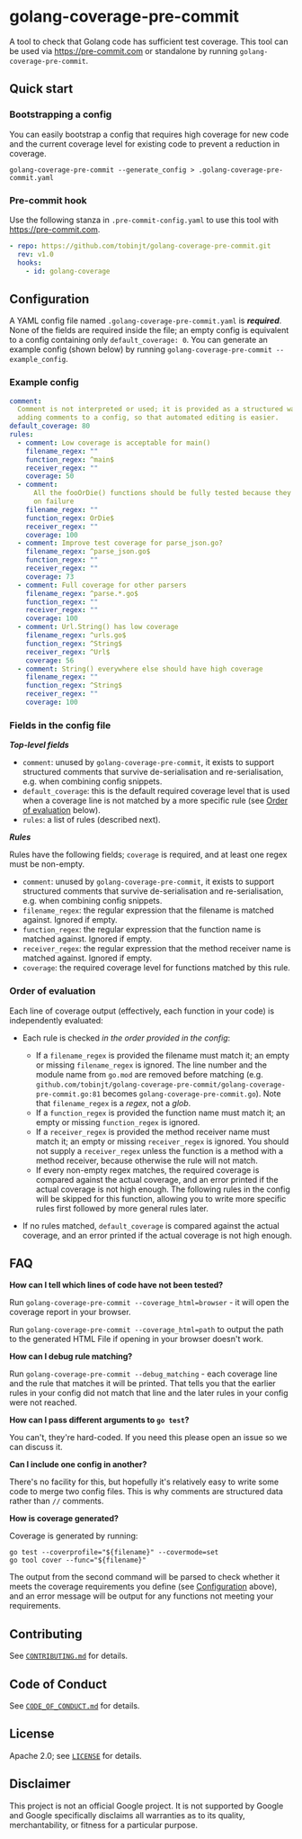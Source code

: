 # golang-coverage-pre-commit

A tool to check that Golang code has sufficient test coverage. This tool can be
used via <https://pre-commit.com> or standalone by running
`golang-coverage-pre-commit`.

## Quick start

### Bootstrapping a config

You can easily bootstrap a config that requires high coverage for new code and
the current coverage level for existing code to prevent a reduction in coverage.

```shell
golang-coverage-pre-commit --generate_config > .golang-coverage-pre-commit.yaml
```

### Pre-commit hook

Use the following stanza in `.pre-commit-config.yaml` to use this tool with
<https://pre-commit.com>.

```yaml
- repo: https://github.com/tobinjt/golang-coverage-pre-commit.git
  rev: v1.0
  hooks:
    - id: golang-coverage
```

## Configuration

A YAML config file named `.golang-coverage-pre-commit.yaml` is **_required_**.
None of the fields are required inside the file; an empty config is equivalent
to a config containing only `default_coverage: 0`. You can generate an example
config (shown below) by running `golang-coverage-pre-commit --example_config`.

### Example config

```yaml
comment:
  Comment is not interpreted or used; it is provided as a structured way of
  adding comments to a config, so that automated editing is easier.
default_coverage: 80
rules:
  - comment: Low coverage is acceptable for main()
    filename_regex: ""
    function_regex: ^main$
    receiver_regex: ""
    coverage: 50
  - comment:
      All the fooOrDie() functions should be fully tested because they panic()
      on failure
    filename_regex: ""
    function_regex: OrDie$
    receiver_regex: ""
    coverage: 100
  - comment: Improve test coverage for parse_json.go?
    filename_regex: ^parse_json.go$
    function_regex: ""
    receiver_regex: ""
    coverage: 73
  - comment: Full coverage for other parsers
    filename_regex: ^parse.*.go$
    function_regex: ""
    receiver_regex: ""
    coverage: 100
  - comment: Url.String() has low coverage
    filename_regex: ^urls.go$
    function_regex: ^String$
    receiver_regex: ^Url$
    coverage: 56
  - comment: String() everywhere else should have high coverage
    filename_regex: ""
    function_regex: ^String$
    receiver_regex: ""
    coverage: 100
```

### Fields in the config file

**_Top-level fields_**

- `comment`: unused by `golang-coverage-pre-commit`, it exists to support
  structured comments that survive de-serialisation and re-serialisation, e.g.
  when combining config snippets.
- `default_coverage`: this is the default required coverage level that is used
  when a coverage line is not matched by a more specific rule (see [Order of
  evaluation](#order-of-evaluation) below).
- `rules`: a list of rules (described next).

**_Rules_**

Rules have the following fields; `coverage` is required, and at least one regex
must be non-empty.

- `comment`: unused by `golang-coverage-pre-commit`, it exists to support
  structured comments that survive de-serialisation and re-serialisation, e.g.
  when combining config snippets.
- `filename_regex`: the regular expression that the filename is matched against.
  Ignored if empty.
- `function_regex`: the regular expression that the function name is matched
  against. Ignored if empty.
- `receiver_regex`: the regular expression that the method receiver name is
  matched against. Ignored if empty.
- `coverage`: the required coverage level for functions matched by this rule.

### Order of evaluation

Each line of coverage output (effectively, each function in your code) is
independently evaluated:

- Each rule is checked _in the order provided in the config_:

  - If a `filename_regex` is provided the filename must match it; an empty or
    missing `filename_regex` is ignored. The line number and the module name
    from `go.mod` are removed before matching (e.g.
    `github.com/tobinjt/golang-coverage-pre-commit/golang-coverage-pre-commit.go:81`
    becomes `golang-coverage-pre-commit.go`). Note that `filename_regex` is a
    _regex_, not a _glob_.
  - If a `function_regex` is provided the function name must match it; an empty
    or missing `function_regex` is ignored.
  - If a `receiver_regex` is provided the method receiver name must match it; an
    empty or missing `receiver_regex` is ignored. You should not supply a
    `receiver_regex` unless the function is a method with a method receiver,
    because otherwise the rule will not match.
  - If every non-empty regex matches, the required coverage is compared against
    the actual coverage, and an error printed if the actual coverage is not high
    enough. The following rules in the config will be skipped for this
    function, allowing you to write more specific rules first followed by more
    general rules later.

- If no rules matched, `default_coverage` is compared against the actual
  coverage, and an error printed if the actual coverage is not high enough.

## FAQ

**How can I tell which lines of code have not been tested?**

Run `golang-coverage-pre-commit --coverage_html=browser` - it will open the
coverage report in your browser.

Run `golang-coverage-pre-commit --coverage_html=path` to output the path to the
generated HTML File if opening in your browser doesn't work.

**How can I debug rule matching?**

Run `golang-coverage-pre-commit --debug_matching` - each coverage line and the
rule that matches it will be printed. That tells you that the earlier rules in
your config did not match that line and the later rules in your config were not
reached.

**How can I pass different arguments to `go test`?**

You can't, they're hard-coded. If you need this please open an issue so we can
discuss it.

**Can I include one config in another?**

There's no facility for this, but hopefully it's relatively easy to write some
code to merge two config files. This is why comments are structured data rather
than `//` comments.

**How is coverage generated?**

Coverage is generated by running:

```shell
go test --coverprofile="${filename}" --covermode=set
go tool cover --func="${filename}"
```

The output from the second command will be parsed to check whether it meets the
coverage requirements you define (see [Configuration](#configuration) above),
and an error message will be output for any functions not meeting your
requirements.

## Contributing

See [`CONTRIBUTING.md`](CONTRIBUTING.md) for details.

## Code of Conduct

See [`CODE_OF_CONDUCT.md`](CODE_OF_CONDUCT.md) for details.

## License

Apache 2.0; see [`LICENSE`](LICENSE) for details.

## Disclaimer

This project is not an official Google project. It is not supported by
Google and Google specifically disclaims all warranties as to its quality,
merchantability, or fitness for a particular purpose.
